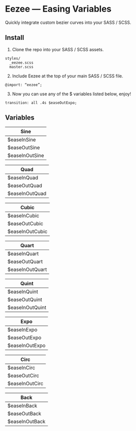 # Eezee — Easing Variables
Quickly integrate custom bezier curves into your SASS / SCSS.

## Install
1. Clone the repo into your SASS / SCSS assets. 
```
styles/
  _eezee.scss
  master.scss
```
2. Include Eezee at the top of your main SASS / SCSS file. 
```
@import: “eezee”;
```
3. Now you can use any of the $ variables listed below, enjoy!
```
transition: all .4s $easeOutExpo;
```

## Variables
Sine  | 
------------- | 
$easeInSine |
$easeOutSine |
$easeInOutSine |

Quad  | 
------------- | 
$easeInQuad |
$easeOutQuad |
$easeInOutQuad |

Cubic  | 
------------- | 
$easeInCubic |
$easeOutCubic |
$easeInOutCubic |

Quart  | 
------------- | 
$easeInQuart |
$easeOutQuart |
$easeInOutQuart |

Quint  | 
------------- | 
$easeInQuint |
$easeOutQuint |
$easeInOutQuint |

Expo  | 
------------- | 
$easeInExpo |
$easeOutExpo |
$easeInOutExpo |

Circ  | 
------------- | 
$easeInCirc |
$easeOutCirc |
$easeInOutCirc |

Back  | 
------------- | 
$easeInBack |
$easeOutBack |
$easeInOutBack |